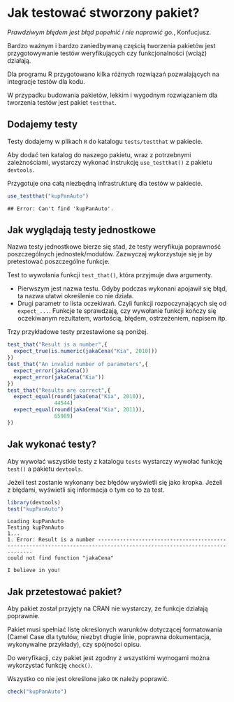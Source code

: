 # Jak testować stworzony pakiet?

*Prawdziwym błędem jest błąd popełnić i nie naprawić go.*, Konfucjusz.

Bardzo ważnym i bardzo zaniedbywaną częścią tworzenia pakietów jest przygotowywanie testów weryfikujących czy funkcjonalności (wciąż) działają.

Dla programu R przygotowano kilka różnych rozwiązań pozwalających na integracje testów dla kodu. 

W przypadku budowania pakietów, lekkim i wygodnym rozwiązaniem dla tworzenia testów jest pakiet `testthat`.

## Dodajemy testy

Testy dodajemy w plikach `R` do katalogu `tests/testthat` w pakiecie. 

Aby dodać ten katalog do naszego pakietu, wraz z potrzebnymi zależnościami, wystarczy wykonać instrukcję `use_testthat()` z pakietu `devtools`. 

Przygotuje ona całą niezbędną infrastrukturę dla testów w pakiecie.


```r
use_testthat("kupPanAuto")
```

```
## Error: Can't find 'kupPanAuto'.
```

## Jak wyglądają testy jednostkowe

Nazwa testy jednostkowe bierze się stad, że testy weryfikuja poprawność poszczególnych jednostek/modułów. Zazwyczaj wykorzystuje się je by pretestować poszczególne funkcje.

Test to wywołania funkcji `test_that()`, która przyjmuje dwa argumenty. 

- Pierwszym jest nazwa testu. Gdyby podczas wykonani apojawił się błąd, ta nazwa ułatwi określenie co nie działa. 
- Drugi parametr to lista oczekiwań. Czyli funkcji rozpoczynających się od `expect_...`. Funkcje te sprawdzają, czy wywołanie funkcji kończy się oczekiwanym rezultatem, wartością, błędem, ostrzeżeniem, napisem itp.

Trzy przykładowe testy przestawione są poniżej.

```r
test_that("Result is a number",{
  expect_true(is.numeric(jakaCena("Kia", 2010)))
})
test_that("An invalid number of parameters",{
  expect_error(jakaCena())
  expect_error(jakaCena("Kia"))
})
test_that("Results are correct",{
  expect_equal(round(jakaCena("Kia", 2010)),
               44544)
  expect_equal(round(jakaCena("Kia", 2011)),
               65989)
})
```

## Jak wykonać testy?

Aby wywołać wszystkie testy z katalogu `tests` wystarczy wywołać funkcję `test()` a pakietu `devtools`.

Jeżeli test zostanie wykonany bez błędów wyświetli się jako kropka. Jeżeli z błędami, wyświetli się informacja o tym co to za test.

```r
library(devtools)
test("kupPanAuto")
```

```
Loading kupPanAuto
Testing kupPanAuto
1...
1. Error: Result is a number -----------------------------------------------------------------------------------------------------------------------
could not find function "jakaCena"

I believe in you!
```

## Jak przetestować pakiet?

Aby pakiet został przyjęty na CRAN nie wystarczy, że funkcje działają poprawnie.

Pakiet musi spełniać listę określonych warunków dotyczącej formatowania (Camel Case dla tytułów, niezbyt długie linie, poprawna dokumentacja, wykonywalne przykłady), czy spójności opisu.

Do weryfikacji, czy pakiet jest zgodny z wszystkimi wymogami można wykorzystać funkcję `check()`.

Wszystko co nie jest określone jako `OK` należy poprawić.

```r
check("kupPanAuto")
```

